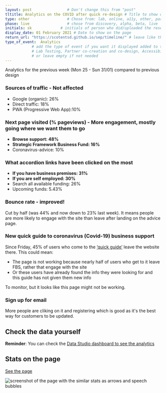 ```yaml
---
layout: post                # Don't change this from "post"
tltitle: Analytics on the COVID after quick re-design # Title to show on the page
type: other                 # Chose from: lab, online, a11y, other, partner
phase: live                 # chose from discovery, alpha, beta, live
initials: sk             # initials of person who did/uploaded the research
display_date: 01 February 2021 # Date to show on the page
return_url: "https://scotentsd.github.io/sep/timeline/" # leave like this         
type_of_event:  Analytics          
            # add the type of event if you want it displayed added to the heading when the post if clicked on
            # Lab Testing, Partner co-creation and co-design, Accessibility, Online research and testing, Events, F2F and testing
            # or leave empty if not needed
---
```



Analytics for the previous week (Mon 25 - Sun 31/01) compared to previous design

### Sources of traffic - Not affected
-	Google (organic): 26% 
-	Direct traffic: 18%
-	PWA (Progressive Web App):10%

### Next page visited (% pageviews) - More engagement, mostly going where we want them to go
-	**Browse support: 48%** 
- **Strategic Framework Business Fund: 16%**
-	Coronavirus-advice: 10%


### What accordion links have been clicked on the most
-	**If you have business premises: 31%** 
- **If you are self employed: 30%**
-	Search all available funding: 26%
- Upcoming funds: 5.43%

### Bounce rate - improved!
Cut by half (was 44% and now down to 23% last week).
It means people are more likely to engage with the site than leave after landing on the advice page.

### New quick guide to coronavirus (Covid-19) business support
Since Friday, 45% of users who come to the [‘quick guide’](https://findbusinesssupport.gov.scot/coronavirus-advice/quick-guide-to-business-support) leave the website there. This could mean:
- The page is not working because nearly half of users who get to it leave FBS, rather that engage with the site
- Or these users have already found the info they were looking for and this guide has not given them new info

To monitor, but it looks like this page might not be working.

### Sign up for email
More people are cliking on it and registering which is good as it's the best way for customers to be updated.


## Check the data yourself
**Reminder**: You can check the [Data Studio dashboard to see the analytics](https://datastudio.google.com/reporting/a3482dc0-d465-4696-98ac-62616cf8316b)

## Stats on the page
[See the page](https://findbusinesssupport.gov.scot/coronavirus-advice)

![screenshot of the page with the similar stats as arrows and speech bubbles](/sep/files/FBS-Beta-re-design-stats-end-of-Jan21.jpg)

